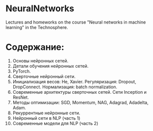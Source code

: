 # NeuralNetworks
 Lectures and homeworks on the course "Neural networks in machine learning" in the Technosphere.
# Содержание:
1) Основы нейронных сетей.
2) Детали обучения нейронных сетей.
3) PyTorch.
4) Сверточные нейронный сети.
5) Инициализация весов: He, Xavier. Регуляризация: Dropout, DropConnect. Нормализация: batch normalization.
6) Современные архитектуры сверточных сетей. Сети Inception и ResNet.
7) Методы оптимизации: SGD, Momentum, NAG, Adagrad, Adadelta, Adam.
8) Рекуррентные нейронные сети.
9) Нейронный сети в NLP (часть 1)
10) Современные модели для NLP (часть 2)